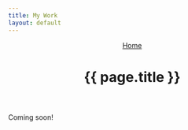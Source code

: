 ```yaml
---
title: My Work
layout: default
---
```


<header>
<nav>
  <a href="/">Home</a>
</nav>
  <h1>{{ page.title }}</h1>
</header>

Coming soon!
